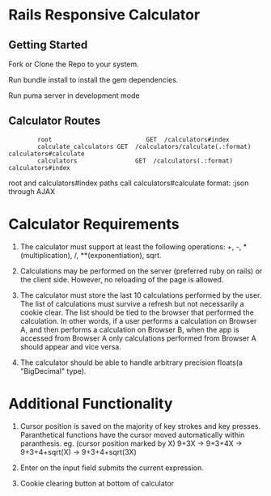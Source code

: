 # Rails Responsive Calculator

## Getting Started
Fork or Clone the Repo to your system.

Run bundle install to install the gem dependencies.

Run puma server in development mode

## Calculator Routes

            root                          GET  /calculators#index
            calculate_calculators GET  /calculators/calculate(.:format) calculators#calculate
            calculators                GET  /calculators(.:format)                calculators#index

root and calculators#index paths call calculators#calculate format: :json through AJAX

# Calculator Requirements
1. The calculator must support at least the following operations: +, -, *(multiplication), /, **(exponentiation), sqrt.

2. Calculations may be performed on the server (preferred ruby on rails) or the client side.  However, no reloading of the page is allowed.

3. The calculator must store the last 10 calculations performed by the user.  The list of calculations must survive a refresh but not necessarily a cookie clear.  The list should be tied to the browser that performed the calculation.  In other words, if a user performs a calculation on Browser A, and then performs a calculation on Browser B, when the app is accessed from Browser A only calculations performed from Browser A should appear and vice versa.

4. The calculator should be able to handle arbitrary precision floats(a "BigDecimal" type).

# Additional Functionality

1. Cursor position is saved on the majority of key strokes and key presses. Paranthetical functions have the cursor moved automatically within paranthesis. 
eg. (cursor position marked by X) 9+3X -> 9+3+4X -> 9+3+4+sqrt(X) -> 9+3+4+sqrt(3X)

2. Enter on the input field submits the current expression.

3. Cookie clearing button at bottom of calculator
